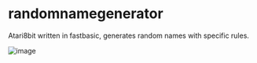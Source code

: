 # randomnamegenerator
Atari8bit written in fastbasic, generates random names with specific rules.


![image](https://github.com/drarem/randomnamegenerator/assets/6599914/02411f02-a415-42dc-870a-f73605609acc)
